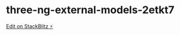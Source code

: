 # three-ng-external-models-2etkt7

[Edit on StackBlitz ⚡️](https://stackblitz.com/edit/three-ng-external-models-hhdajm)